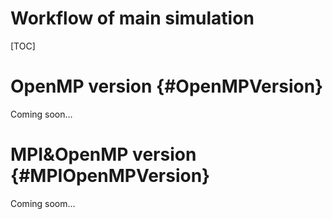 # Workflow of main simulation

[TOC]

# OpenMP version {#OpenMPVersion}

Coming soon...

# MPI&OpenMP version {#MPIOpenMPVersion}

Coming soom...
